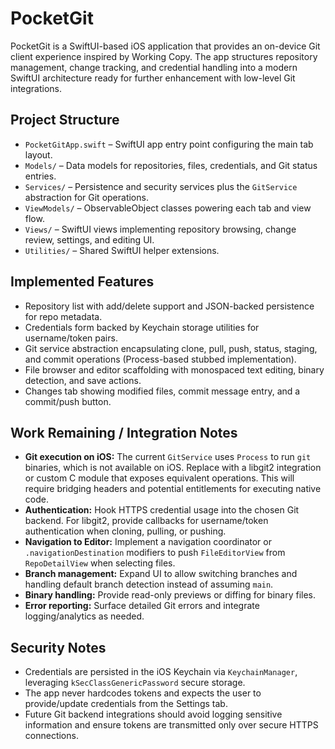 # PocketGit

PocketGit is a SwiftUI-based iOS application that provides an on-device Git client experience inspired by Working Copy. The app structures repository management, change tracking, and credential handling into a modern SwiftUI architecture ready for further enhancement with low-level Git integrations.

## Project Structure

- `PocketGitApp.swift` – SwiftUI app entry point configuring the main tab layout.
- `Models/` – Data models for repositories, files, credentials, and Git status entries.
- `Services/` – Persistence and security services plus the `GitService` abstraction for Git operations.
- `ViewModels/` – ObservableObject classes powering each tab and view flow.
- `Views/` – SwiftUI views implementing repository browsing, change review, settings, and editing UI.
- `Utilities/` – Shared SwiftUI helper extensions.

## Implemented Features

- Repository list with add/delete support and JSON-backed persistence for repo metadata.
- Credentials form backed by Keychain storage utilities for username/token pairs.
- Git service abstraction encapsulating clone, pull, push, status, staging, and commit operations (Process-based stubbed implementation).
- File browser and editor scaffolding with monospaced text editing, binary detection, and save actions.
- Changes tab showing modified files, commit message entry, and a commit/push button.

## Work Remaining / Integration Notes

- **Git execution on iOS:** The current `GitService` uses `Process` to run `git` binaries, which is not available on iOS. Replace with a libgit2 integration or custom C module that exposes equivalent operations. This will require bridging headers and potential entitlements for executing native code.
- **Authentication:** Hook HTTPS credential usage into the chosen Git backend. For libgit2, provide callbacks for username/token authentication when cloning, pulling, or pushing.
- **Navigation to Editor:** Implement a navigation coordinator or `.navigationDestination` modifiers to push `FileEditorView` from `RepoDetailView` when selecting files.
- **Branch management:** Expand UI to allow switching branches and handling default branch detection instead of assuming `main`.
- **Binary handling:** Provide read-only previews or diffing for binary files.
- **Error reporting:** Surface detailed Git errors and integrate logging/analytics as needed.

## Security Notes

- Credentials are persisted in the iOS Keychain via `KeychainManager`, leveraging `kSecClassGenericPassword` secure storage.
- The app never hardcodes tokens and expects the user to provide/update credentials from the Settings tab.
- Future Git backend integrations should avoid logging sensitive information and ensure tokens are transmitted only over secure HTTPS connections.

